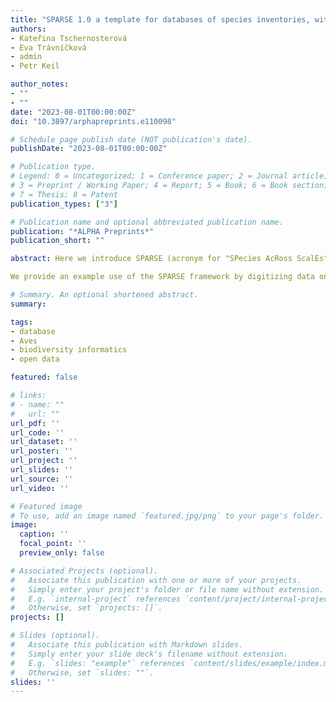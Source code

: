 ```yaml
---
title: "SPARSE 1.0 a template for databases of species inventories, with an open example of Czech birds"
authors:
- Kateřina Tschernosterová
- Eva Trávníčková
- admin
- Petr Keil

author_notes:
- ""
- ""
date: "2023-08-01T00:00:00Z"
doi: "10.3897/arphapreprints.e110098"

# Schedule page publish date (NOT publication's date).
publishDate: "2023-08-01T00:00:00Z"

# Publication type.
# Legend: 0 = Uncategorized; 1 = Conference paper; 2 = Journal article;
# 3 = Preprint / Working Paper; 4 = Report; 5 = Book; 6 = Book section;
# 7 = Thesis; 8 = Patent
publication_types: ["3"]

# Publication name and optional abbreviated publication name.
publication: "*ALPHA Preprints*"
publication_short: ""

abstract: Here we introduce SPARSE (acronym for "SPecies AcRoss ScalEs"), a simple and portable template for databases that can store data on species composition derived from ecological inventories, surveys, and checklists, with emphasis on metadata describing sampling effort and methods. Sparse can accommodate resurveys and time series, and data from different spatial scales, as well as complex sampling designs. SPARSE focuses on inventories that report multiple species for a given site, together with sampling methods and effort, which can be used in statistical models of true probability of occurrence of species. SPARSE is spatially explicit, and can accommodate nested spatial structures from multiple spatial scales, including sampling designs where multiple sites within a larger area have been surveyed, and the larger area can again be nested in an even larger region. Each site in SPARSE is represented either by a point, line (for transects), or polygon, stored in an ESRI shapefile. SPARSE implements a new combination our own field definitions with Darwin Core biodiversity data standard and its Humboldt core extension. The use of Humboldt core also makes SPARSE suitable for biodiversity data with temporal replication.

We provide an example use of the SPARSE framework by digitizing data on birds from the Czech Republic, from 348 sites and 524 sampling events, with 15,969 unique species-per-event observations of presence, abundance, or population density. To facilitate use without the need for a high-level database expertise, the Czech bird example is implemented as MS Access .accdb file, but can be ported to other database engines. The example of Czech birds complements other bird datasets from the Czech Republic, specifically the four gridded national atlases and the breeding bird survey which cover a similar temporal extent, but different locations and spatial scales.

# Summary. An optional shortened abstract.
summary:

tags:
- database
- Aves
- biodiversity informatics
- open data

featured: false

# links:
# - name: ""
#   url: ""
url_pdf: ''
url_code: ''
url_dataset: ''
url_poster: ''
url_project: ''
url_slides: ''
url_source: ''
url_video: ''

# Featured image
# To use, add an image named `featured.jpg/png` to your page's folder.
image:
  caption: ''
  focal_point: ''
  preview_only: false

# Associated Projects (optional).
#   Associate this publication with one or more of your projects.
#   Simply enter your project's folder or file name without extension.
#   E.g. `internal-project` references `content/project/internal-project/index.md`.
#   Otherwise, set `projects: []`.
projects: []

# Slides (optional).
#   Associate this publication with Markdown slides.
#   Simply enter your slide deck's filename without extension.
#   E.g. `slides: "example"` references `content/slides/example/index.md`.
#   Otherwise, set `slides: ""`.
slides: ''
---
```

